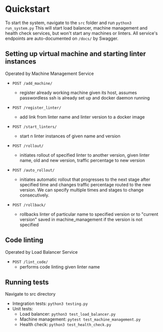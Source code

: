 # Quickstart
To start the system, navigate to the `src` folder and run `python3 run_system.py`
This will start load balancer, machine management and health check services, but won't start
any machines or linters. All service's endpoints are auto-documented on `/docs/` by Swagger.

## Setting up virtual machine and starting linter instances

Operated by Machine Management Service

- `POST /add_machine/`
  - register already working machine given its host, assumes passwordless ssh is already set up and docker daemon running

- `POST /register_linter/`
  - add link from linter name and linter version to a docker image

- `POST /start_linters/`
  - start n linter instances of given name and version

- `POST /rollout/`
  - initiates rollout of specified linter to another version, given linter name, old and new version,
    traffic percentage to new version

- `POST /auto_rollout/`
  - initiates automatic rollout that progresses to the next stage after specified time and changes 
    traffic percentage routed to the new version. We can specify multiple times and stages to change consecutively.

- `POST /rollback/`
  - rollbacks linter of particular name to specified version or to "current version" saved in machine_management if
    the version is not specified

    
## Code linting

Operated by Load Balancer Service

 - `POST /lint_code/`
    - performs code linting given linter name

## Running tests

Navigate to src directory
- Integration tests: `python3 testing.py`
- Unit tests:
  - Load balancer: `python3 test_load_balancer.py`
  - Machine management: `pytest test_machine_management.py `
  - Health check: `python3 test_health_check.py`












